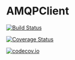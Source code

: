 # AMQPClient

[![Build Status](https://travis-ci.org/tanmaykm/AMQPClient.jl.svg?branch=master)](https://travis-ci.org/tanmaykm/AMQPClient.jl)

[![Coverage Status](https://coveralls.io/repos/tanmaykm/AMQPClient.jl/badge.svg?branch=master&service=github)](https://coveralls.io/github/tanmaykm/AMQPClient.jl?branch=master)

[![codecov.io](http://codecov.io/github/tanmaykm/AMQPClient.jl/coverage.svg?branch=master)](http://codecov.io/github/tanmaykm/AMQPClient.jl?branch=master)
